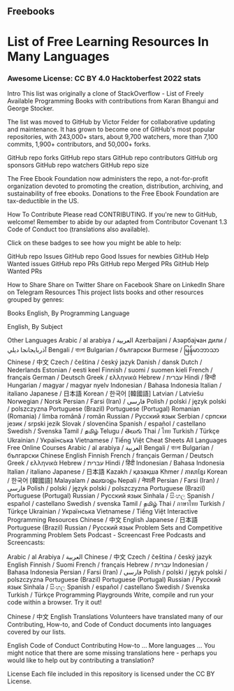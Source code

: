 ## Freebooks
# List of Free Learning Resources In Many Languages
### Awesome  License: CC BY 4.0  Hacktoberfest 2022 stats


Intro
This list was originally a clone of StackOverflow - List of Freely Available Programming Books with contributions from Karan Bhangui and George Stocker.

The list was moved to GitHub by Victor Felder for collaborative updating and maintenance. It has grown to become one of GitHub's most popular repositories, with 243,000+ stars, about 9,700 watchers, more than 7,100 commits, 1,900+ contributors, and 50,000+ forks.

GitHub repo forks  GitHub repo stars  GitHub repo contributors
GitHub org sponsors  GitHub repo watchers  GitHub repo size

The Free Ebook Foundation now administers the repo, a not-for-profit organization devoted to promoting the creation, distribution, archiving, and sustainability of free ebooks. Donations to the Free Ebook Foundation are tax-deductible in the US.

How To Contribute
Please read CONTRIBUTING. If you're new to GitHub, welcome! Remember to abide by our adapted from Contributor Covenant 1.3 Code of Conduct too (translations also available).

Click on these badges to see how you might be able to help:

GitHub repo Issues  GitHub repo Good Issues for newbies  GitHub Help Wanted issues
GitHub repo PRs  GitHub repo Merged PRs  GitHub Help Wanted PRs

How to Share
Share on Twitter
Share on Facebook
Share on LinkedIn
Share on Telegram
Resources
This project lists books and other resources grouped by genres:

Books
English, By Programming Language

English, By Subject

Other Languages
Arabic / al arabiya / العربية
Azerbaijani / Азәрбајҹан дили / آذربايجانجا ديلي
Bengali / বাংলা
Bulgarian / български
Burmese / မြန်မာဘာသာ
Chinese / 中文
Czech / čeština / český jazyk
Danish / dansk
Dutch / Nederlands
Estonian / eesti keel
Finnish / suomi / suomen kieli
French / français
German / Deutsch
Greek / ελληνικά
Hebrew / עברית
Hindi / हिन्दी
Hungarian / magyar / magyar nyelv
Indonesian / Bahasa Indonesia
Italian / italiano
Japanese / 日本語
Korean / 한국어 [韓國語]
Latvian / Latviešu
Norwegian / Norsk
Persian / Farsi (Iran) / فارسى
Polish / polski / język polski / polszczyzna
Portuguese (Brazil)
Portuguese (Portugal)
Romanian (Romania) / limba română / român
Russian / Русский язык
Serbian / српски језик / srpski jezik
Slovak / slovenčina
Spanish / español / castellano
Swedish / Svenska
Tamil / தமிழ்
Telugu / తెలుగు
Thai / ไทย
Turkish / Türkçe
Ukrainian / Українська
Vietnamese / Tiếng Việt
Cheat Sheets
All Languages
Free Online Courses
Arabic / al arabiya / العربية
Bengali / বাংলা
Bulgarian / български
Chinese
English
Finnish
French / français
German / Deutsch
Greek / ελληνικά
Hebrew / עברית
Hindi / हिंदी
Indonesian / Bahasa Indonesia
Italian / italiano
Japanese / 日本語
Kazakh / қазақша
Khmer / ភាសាខ្មែរ
Korean / 한국어 [韓國語]
Malayalam / മലയാളം
Nepali / नेपाली
Persian / Farsi (Iran) / فارسى
Polish / polski / język polski / polszczyzna
Portuguese (Brazil)
Portuguese (Portugal)
Russian / Русский язык
Sinhala / සිංහල
Spanish / español / castellano
Swedish / svenska
Tamil / தமிழ்
Thai / ภาษาไทย
Turkish / Türkçe
Ukrainian / Українська
Vietnamese / Tiếng Việt
Interactive Programming Resources
Chinese / 中文
English
Japanese / 日本語
Portuguese (Brazil)
Russian / Русский язык
Problem Sets and Competitive Programming
Problem Sets
Podcast - Screencast
Free Podcasts and Screencasts:

Arabic / al Arabiya / العربية
Chinese / 中文
Czech / čeština / český jazyk
English
Finnish / Suomi
French / français
Hebrew / עברית
Indonesian / Bahasa Indonesia
Persian / Farsi (Iran) / فارسى
Polish / polski / język polski / polszczyzna
Portuguese (Brazil)
Portuguese (Portugal)
Russian / Русский язык
Sinhala / සිංහල
Spanish / español / castellano
Swedish / Svenska
Turkish / Türkçe
Programming Playgrounds
Write, compile and run your code within a browser. Try it out!

Chinese / 中文
English
Translations
Volunteers have translated many of our Contributing, How-to, and Code of Conduct documents into languages covered by our lists.

English
Code of Conduct
Contributing
How-to
... More languages ...
You might notice that there are some missing translations here - perhaps you would like to help out by contributing a translation?

License
Each file included in this repository is licensed under the CC BY License.
